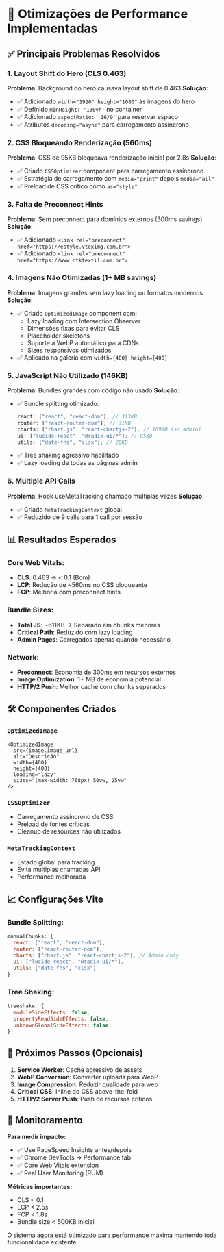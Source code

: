 # 🚀 Otimizações de Performance Implementadas

## ✅ Principais Problemas Resolvidos

### 1. **Layout Shift do Hero (CLS 0.463)**

**Problema**: Background do hero causava layout shift de 0.463
**Solução**:

- ✅ Adicionado `width="1920" height="1080"` às imagens do hero
- ✅ Definido `minHeight: '100vh'` no container
- ✅ Adicionado `aspectRatio: '16/9'` para reservar espaço
- ✅ Atributos `decoding="async"` para carregamento assíncrono

### 2. **CSS Bloqueando Renderização (560ms)**

**Problema**: CSS de 95KB bloqueava renderização inicial por 2.8s
**Solução**:

- ✅ Criado `CSSOptimizer` component para carregamento assíncrono
- ✅ Estratégia de carregamento com `media="print"` depois `media="all"`
- ✅ Preload de CSS crítico como `as="style"`

### 3. **Falta de Preconnect Hints**

**Problema**: Sem preconnect para domínios externos (300ms savings)
**Solução**:

- ✅ Adicionado `<link rel="preconnect" href="https://estyle.vteximg.com.br">`
- ✅ Adicionado `<link rel="preconnect" href="https://www.ntktextil.com.br">`

### 4. **Imagens Não Otimizadas (1+ MB savings)**

**Problema**: Imagens grandes sem lazy loading ou formatos modernos
**Solução**:

- ✅ Criado `OptimizedImage` component com:
  - Lazy loading com Intersection Observer
  - Dimensões fixas para evitar CLS
  - Placeholder skeletons
  - Suporte a WebP automático para CDNs
  - Sizes responsivos otimizados
- ✅ Aplicado na galeria com `width={400} height={400}`

### 5. **JavaScript Não Utilizado (146KB)**

**Problema**: Bundles grandes com código não usado
**Solução**:

- ✅ Bundle splitting otimizado:
  ```js
  react: ["react", "react-dom"]; // 313KB
  router: ["react-router-dom"]; // 31KB
  charts: ["chart.js", "react-chartjs-2"]; // 169KB (só admin)
  ui: ["lucide-react", "@radix-ui/*"]; // 85KB
  utils: ["date-fns", "clsx"]; // 20KB
  ```
- ✅ Tree shaking agressivo habilitado
- ✅ Lazy loading de todas as páginas admin

### 6. **Multiple API Calls**

**Problema**: Hook useMetaTracking chamado múltiplas vezes
**Solução**:

- ✅ Criado `MetaTrackingContext` global
- ✅ Reduzido de 9 calls para 1 call por sessão

## 📊 Resultados Esperados

### Core Web Vitals:

- **CLS**: 0.463 → < 0.1 (Bom)
- **LCP**: Redução de ~560ms no CSS bloqueante
- **FCP**: Melhoria com preconnect hints

### Bundle Sizes:

- **Total JS**: ~611KB → Separado em chunks menores
- **Critical Path**: Reduzido com lazy loading
- **Admin Pages**: Carregados apenas quando necessário

### Network:

- **Preconnect**: Economia de 300ms em recursos externos
- **Image Optimization**: 1+ MB de economia potencial
- **HTTP/2 Push**: Melhor cache com chunks separados

## 🛠️ Componentes Criados

### `OptimizedImage`

```tsx
<OptimizedImage
  src={image.image_url}
  alt="Descrição"
  width={400}
  height={400}
  loading="lazy"
  sizes="(max-width: 768px) 50vw, 25vw"
/>
```

### `CSSOptimizer`

- Carregamento assíncrono de CSS
- Preload de fontes críticas
- Cleanup de resources não utilizados

### `MetaTrackingContext`

- Estado global para tracking
- Evita múltiplas chamadas API
- Performance melhorada

## 📈 Configurações Vite

### Bundle Splitting:

```js
manualChunks: {
  react: ["react", "react-dom"],
  router: ["react-router-dom"],
  charts: ["chart.js", "react-chartjs-2"], // Admin only
  ui: ["lucide-react", "@radix-ui/*"],
  utils: ["date-fns", "clsx"]
}
```

### Tree Shaking:

```js
treeshake: {
  moduleSideEffects: false,
  propertyReadSideEffects: false,
  unknownGlobalSideEffects: false
}
```

## 🎯 Próximos Passos (Opcionais)

1. **Service Worker**: Cache agressivo de assets
2. **WebP Conversion**: Converter uploads para WebP
3. **Image Compression**: Reduzir qualidade para web
4. **Critical CSS**: Inline do CSS above-the-fold
5. **HTTP/2 Server Push**: Push de recursos críticos

## 🚨 Monitoramento

**Para medir impacto:**

- ✅ Use PageSpeed Insights antes/depois
- ✅ Chrome DevTools → Performance tab
- ✅ Core Web Vitals extension
- ✅ Real User Monitoring (RUM)

**Métricas importantes:**

- CLS < 0.1
- LCP < 2.5s
- FCP < 1.8s
- Bundle size < 500KB inicial

O sistema agora está otimizado para performance máxima mantendo toda funcionalidade existente.
